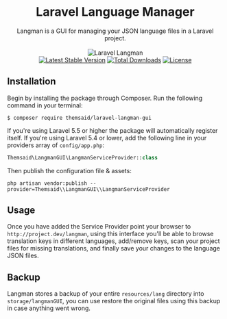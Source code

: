 <h1 align="center">Laravel Language Manager</h1>

<p align="center">
Langman is a GUI for managing your JSON language files in a Laravel project.
<br>
<br>
<img src="https://s14.postimg.org/j99tukfch/Screen_Shot_2017-05-02_at_9.56.49_AM.png" alt="Laravel Langman">
<br>
<a href="https://packagist.org/packages/themsaid/laravel-langman-gui"><img src="https://poser.pugx.org/themsaid/laravel-langman-gui/v/stable.svg" alt="Latest Stable Version"></a>
<a href="https://packagist.org/packages/themsaid/laravel-langman-gui"><img src="https://poser.pugx.org/themsaid/laravel-langman-gui/d/total.svg" alt="Total Downloads"></a>
<a href="https://packagist.org/packages/themsaid/laravel-langman-gui"><img src="https://poser.pugx.org/themsaid/laravel-langman-gui/license.svg" alt="License"></a>
</p>

## Installation

Begin by installing the package through Composer. Run the following command in your terminal:

```
$ composer require themsaid/laravel-langman-gui
```

If you're using Laravel 5.5 or higher the package will automatically register itself. If you're using Laravel 5.4 or lower, add the following line in your providers array of `config/app.php`:

```php
Themsaid\LangmanGUI\LangmanServiceProvider::class
```

Then publish the configuration file & assets:

```
php artisan vendor:publish --provider=Themsaid\\LangmanGUI\\LangmanServiceProvider
```

## Usage

Once you have added the Service Provider point your browser to `http://project.dev/langman`, using this interface you'll be able to
browse translation keys in different languages, add/remove keys, scan your project files for missing translations, and finally save
your changes to the language JSON files.

## Backup

Langman stores a backup of your entire `resources/lang` directory into `storage/langmanGUI`, you can use restore the original files
using this backup in case anything went wrong.